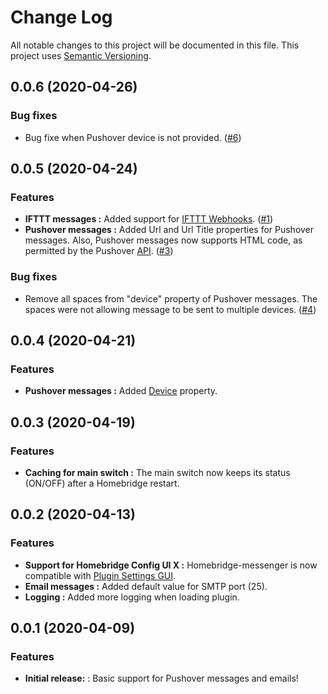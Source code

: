 # Change Log

All notable changes to this project will be documented in this file. This project uses [Semantic Versioning](https://semver.org/).

## 0.0.6 (2020-04-26)

### Bug fixes
* Bug fixe when Pushover device is not provided. ([#6](https://github.com/potrudeau/homebridge-messenger/issues/6))

## 0.0.5 (2020-04-24)

### Features

* **IFTTT messages :** Added support for [IFTTT Webhooks](https://ifttt.com/maker_webhooks). ([#1](https://github.com/potrudeau/homebridge-messenger/issues/1))
* **Pushover messages :** Added Url and Url Title properties for Pushover messages. Also, Pushover messages now supports HTML code, as permitted by the Pushover [API](https://pushover.net/api). ([#3](https://github.com/potrudeau/homebridge-messenger/issues/3))

### Bug fixes
* Remove all spaces from "device" property of Pushover messages. The spaces were not allowing message to be sent to multiple devices. ([#4](https://github.com/potrudeau/homebridge-messenger/issues/4))

## 0.0.4 (2020-04-21)

### Features

* **Pushover messages :** Added [Device](https://pushover.net/api#identifiers) property.

## 0.0.3 (2020-04-19)

### Features

* **Caching for main switch :** The main switch now keeps its status (ON/OFF) after a Homebridge restart.

## 0.0.2 (2020-04-13)

### Features

* **Support for Homebridge Config UI X :** Homebridge-messenger is now compatible with [Plugin Settings GUI](https://github.com/oznu/homebridge-config-ui-x/wiki/Developers:-Plugin-Settings-GUI).
* **Email messages :** Added default value for SMTP port (25).
* **Logging :** Added more logging when loading plugin.

## 0.0.1 (2020-04-09)

### Features

* **Initial release:** : Basic support for Pushover messages and emails!
